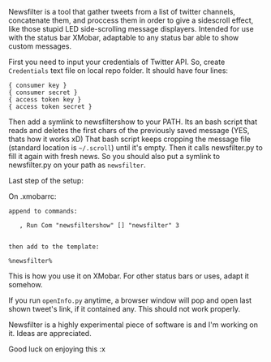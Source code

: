  Newsfilter is a tool that gather tweets from a list of twitter channels, concatenate them, and proccess them in order to
 give a sidescroll effect, like those stupid LED side-scrolling message displayers.
 Intended for use with the status bar XMobar, adaptable to any status bar able to show custom messages.
 


First you need to input your credentials of Twitter API. So, create `Credentials` text file on local repo folder. It should have four lines:

```
{ consumer key }
{ consumer secret }
{ access token key }
{ access token secret }

```

Then add a symlink to newsfiltershow to your PATH. Its an bash script that reads and deletes the first chars of the previously saved message (YES, thats how it works xD)
That bash script keeps cropping the message file (standard location is `~/.scroll`) until it's empty. Then it calls newsfilter.py to fill it again with fresh news. So 
you should also put a symlink to newsfilter.py on your path as `newsfilter`.

Last step of the setup:

On .xmobarrc:
```
append to commands:

   , Run Com "newsfiltershow" [] "newsfilter" 3


then add to the template:

%newsfilter%
```

This is how you use it on XMobar. For other status bars or uses, adapt it somehow.

If you run `openInfo.py` anytime, a browser window will pop and open last shown tweet's link, if it contained any. This should not work properly.

Newsfilter is a highly experimental piece of software is and I'm working on it. Ideas are appreciated.

Good luck on enjoying this :x
